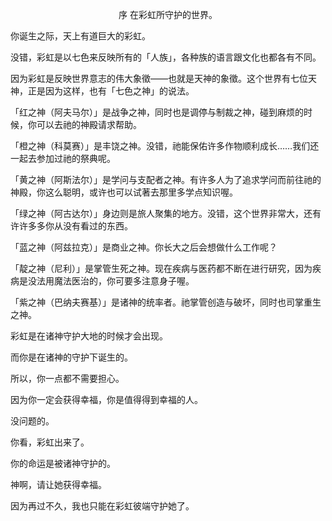<p align="center">序 在彩虹所守护的世界。</p>

你诞生之际，天上有道巨大的彩虹。

没错，彩虹是以七色来反映所有的「人族」，各种族的语言跟文化也都各有不同。

因为彩虹是反映世界意志的伟大象徵——也就是天神的象徵。这个世界有七位天神，正是因为这样，也有「七色之神」的说法。

「红之神（阿夫马尔）」是战争之神，同时也是调停与制裁之神，碰到麻烦的时候，你可以去祂的神殿请求帮助。

「橙之神（科莫赛）」是丰饶之神。没错，祂能保佑许多作物顺利成长……我们还一起去参加过祂的祭典呢。

「黄之神（阿斯法尔）」是学问与支配者之神。有许多人为了追求学问而前往祂的神殿，你这么聪明，或许也可以试著去那里多学点知识喔。

「绿之神（阿古达尔）」身边则是旅人聚集的地方。没错，这个世界非常大，还有许许多多你从没有看过的东西。

「蓝之神（阿兹拉克）」是商业之神。你长大之后会想做什么工作呢？

「靛之神（尼利）」是掌管生死之神。现在疾病与医药都不断在进行研究，因为疾病是没法用魔法医治的，你可要多注意身子喔。

「紫之神（巴纳夫赛基）」是诸神的统率者。祂掌管创造与破坏，同时也司掌重生之神。

彩虹是在诸神守护大地的时候才会出现。

而你是在诸神的守护下诞生的。

所以，你一点都不需要担心。

因为你一定会获得幸福，你是值得得到幸福的人。

没问题的。

你看，彩虹出来了。

你的命运是被诸神守护的。

神啊，请让她获得幸福。

因为再过不久，我也只能在彩虹彼端守护她了。

